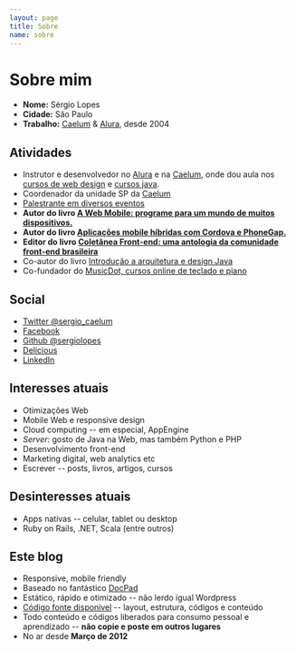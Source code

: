 ```yaml
---
layout: page
title: Sobre
name: sobre
---
```


# Sobre mim

* **Nome:** Sérgio Lopes
* **Cidade:** São Paulo
* **Trabalho:** [Caelum](http://www.caelum.com.br/) & [Alura](http://www.alura.com.br/), desde 2004

Atividades
----------

* Instrutor e desenvolvedor no [Alura](http://www.alura.com.br/) e na [Caelum](http://www.caelum.com.br/), onde dou aula nos [cursos de web design](http://www.caelum.com.br/cursos-web-front-end/) e [cursos java](http://www.caelum.com.br/cursos-java/).
* Coordenador da unidade SP da [Caelum](http://www.caelum.com.br/)
* [Palestrante em diversos eventos](/palestras/)
* **Autor do livro [A Web Mobile: programe para um mundo de muitos dispositivos.](/livro-web-mobile/)**
* **Autor do livro [Aplicações mobile híbridas com Cordova e PhoneGap.](https://www.casadocodigo.com.br/products/livro-cordova-phonegap)**
* **Editor do livro [Coletânea Front-end: uma antologia da comunidade front-end brasileira](https://casadocodigo.refersion.com/l/f49.5558)**
* Co-autor do livro [Introdução a arquitetura e design Java](http://www.arquiteturajava.com.br/)
* Co-fundador do [MusicDot, cursos online de teclado e piano](http://www.musicdot.com.br)

Social
------

* [Twitter @sergio_caelum](http://twitter.com/sergio_caelum)
* [Facebook](http://facebook.com/sergio.luis.lopes.jr)
* [Github @sergiolopes](http://github.com/sergiolopes)
* [Delicious](http://delicious.com/sergiolopes)
* [LinkedIn](http://www.linkedin.com/in/sergiolopesjr)

Interesses atuais
-----------------

* Otimizações Web
* Mobile Web e responsive design
* Cloud computing -- em especial, AppEngine
* *Server:* gosto de Java na Web, mas também Python e PHP
* Desenvolvimento front-end
* Marketing digital, web analytics etc
* Escrever -- posts, livros, artigos, cursos

Desinteresses atuais
--------------------

* Apps nativas -- celular, tablet ou desktop
* Ruby on Rails, .NET, Scala (entre outros)

Este blog
---------

* Responsive, mobile friendly
* Baseado no fantástico [DocPad](http://docpad.org/)
* Estático, rápido e otimizado -- não lerdo igual Wordpress
* [Código fonte disponível](https://github.com/sergiolopes/blog) -- layout, estrutura, códigos e conteúdo
* Todo conteúdo e códigos liberados para consumo pessoal e aprendizado -- **não copie e poste em outros lugares**
* No ar desde **Março de 2012**
